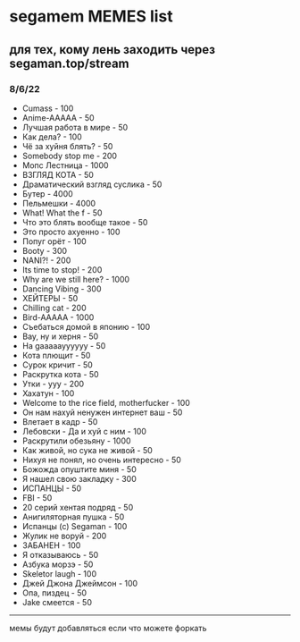 # segamem MEMES list
## для тех, кому лень заходить через segaman.top/stream
### 8/6/22

- Cumass - 100
- Anime-AAAAA - 50
- Лучшая работа в мире - 50
- Как дела? - 100
- Чё за хуйня блять? - 50
- Somebody stop me - 200
- Мопс Лестница - 1000
- ВЗГЛЯД КОТА - 50
- Драматический взгляд суслика - 50
- Бутер - 4000
- Пельмешки - 4000
- What! What the f - 50
- Что это блять вообще такое - 50
- Это просто ахуенно - 100
- Попуг орёт - 100
- Booty - 300
- NANI?! - 200
- Its time to stop! - 200
- Why are we still here? - 1000
- Dancing Vibing - 300
- ХЕЙТЕРЫ - 50
- Chilling cat - 200
- Bird-AAAAA - 1000
- Съебаться домой в японию - 100
- Вау, ну и херня - 50
- Ha gaaaaayyyyyy - 50
- Кота плющит - 50
- Сурок кричит - 50
- Раскрутка кота - 50
- Утки - ууу - 200
- Хахатун - 100
- Welcome to the rice field, motherfucker - 100
- Он нам нахуй ненужен интернет ваш - 50
- Влетает в кадр - 50
- Лебовски - Да и хуй с ним - 100
- Раскрутили обезьяну - 1000
- Как живой, но сука не живой - 50
- Нихуя не понял, но очень интересно - 50
- Божожда опуштите миня - 50
- Я нашел свою закладку - 300
- ИСПАНЦЫ - 50
- FBI - 50
- 20 серий хентая подряд - 50
- Анигиляторная пушка - 50
- Испанцы (с) Segaman - 100
- Жулик не воруй - 200
- ЗАБАНЕН - 100
- Я отказываюсь - 50
- Азбука морзэ - 50
- Skeletor laugh - 100
- Джей Джона Джеймсон - 100
- Опа, пиздец - 50
- Jake смеется - 50

---

мемы будут добавляться
если что можете форкать
